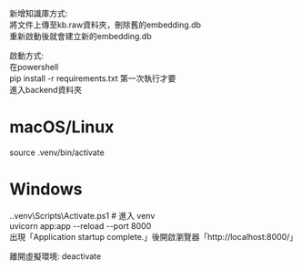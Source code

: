 新增知識庫方式:  
將文件上傳至kb.raw資料夾，刪除舊的embedding.db  
重新啟動後就會建立新的embedding.db

啟動方式:  
在powershell  
pip install -r requirements.txt 第一次執行才要  
進入backend資料夾  
# macOS/Linux
source .venv/bin/activate
# Windows
.\.venv\Scripts\Activate.ps1     # 進入 venv  
uvicorn app:app --reload --port 8000  
出現「Application startup complete.」後開啟瀏覽器「http://localhost:8000/」  

離開虛擬環境:
deactivate
